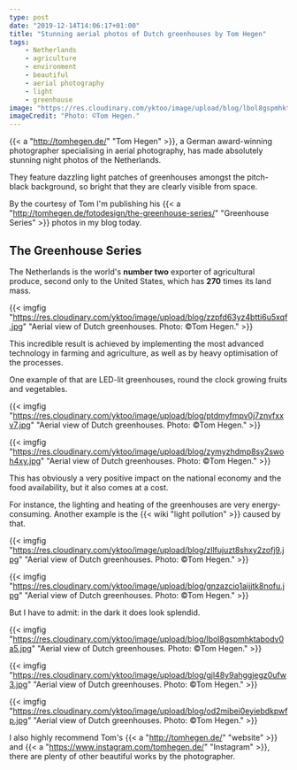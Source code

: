 ```yaml
---
type: post
date: "2019-12-14T14:06:17+01:00"
title: "Stunning aerial photos of Dutch greenhouses by Tom Hegen"
tags:
    - Netherlands
    - agriculture
    - environment
    - beautiful
    - aerial photography
    - light
    - greenhouse
image: "https://res.cloudinary.com/yktoo/image/upload/blog/lbol8gspmhktabodv0a5.jpg"
imageCredit: "Photo: ©Tom Hegen."
---
```


{{< a "http://tomhegen.de/" "Tom Hegen" >}}, a German award-winning photographer specialising in aerial photography, has made absolutely stunning night photos of the Netherlands.

They feature dazzling light patches of greenhouses amongst the pitch-black background, so bright that they are clearly visible from space.

By the courtesy of Tom I'm publishing his {{< a "http://tomhegen.de/fotodesign/the-greenhouse-series/" "Greenhouse Series" >}} photos in my blog today.

<!--more-->

## The Greenhouse Series

The Netherlands is the world's **number two** exporter of agricultural produce, second only to the United States, which has **270** times its land mass.

{{< imgfig "https://res.cloudinary.com/yktoo/image/upload/blog/zzpfd63yz4btti6u5xqf.jpg" "Aerial view of Dutch greenhouses. Photo: ©Tom Hegen." >}}

This incredible result is achieved by implementing the most advanced technology in farming and agriculture, as well as by heavy optimisation of the processes.

One example of that are LED-lit greenhouses, round the clock growing fruits and vegetables.

{{< imgfig "https://res.cloudinary.com/yktoo/image/upload/blog/ptdmyfmpv0j7znvfxxv7.jpg" "Aerial view of Dutch greenhouses. Photo: ©Tom Hegen." >}}

{{< imgfig "https://res.cloudinary.com/yktoo/image/upload/blog/zymyzhdmp8sy2swoh4xy.jpg" "Aerial view of Dutch greenhouses. Photo: ©Tom Hegen." >}}

This has obviously a very positive impact on the national economy and the food availability, but it also comes at a cost.

For instance, the lighting and heating of the greenhouses are very energy-consuming. Another example is the {{< wiki "light pollution" >}} caused by that.

{{< imgfig "https://res.cloudinary.com/yktoo/image/upload/blog/zllfujuzt8shxy2zofj9.jpg" "Aerial view of Dutch greenhouses. Photo: ©Tom Hegen." >}}

{{< imgfig "https://res.cloudinary.com/yktoo/image/upload/blog/gnzazcio1aijjtk8nofu.jpg" "Aerial view of Dutch greenhouses. Photo: ©Tom Hegen." >}}

But I have to admit: in the dark it does look splendid.

{{< imgfig "https://res.cloudinary.com/yktoo/image/upload/blog/lbol8gspmhktabodv0a5.jpg" "Aerial view of Dutch greenhouses. Photo: ©Tom Hegen." >}}

{{< imgfig "https://res.cloudinary.com/yktoo/image/upload/blog/gjl48y9ahggjegz0ufw3.jpg" "Aerial view of Dutch greenhouses. Photo: ©Tom Hegen." >}}

{{< imgfig "https://res.cloudinary.com/yktoo/image/upload/blog/od2mibei0eyiebdkpwfp.jpg" "Aerial view of Dutch greenhouses. Photo: ©Tom Hegen." >}}

I also highly recommend Tom's {{< a "http://tomhegen.de/" "website" >}} and {{< a "https://www.instagram.com/tomhegen.de/" "Instagram" >}}, there are plenty of other beautiful works by the photographer.
